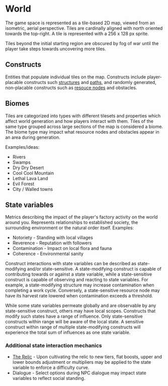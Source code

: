 # World
The game space is represented as a tile-based 2D map, viewed from an isometric, aerial perspective. Tiles are cardinally aligned with north oriented towards the top-right. A tile is represented with a 256 x 128 px sprite.

Tiles beyond the initial starting region are obscured by fog of war until the player take steps towards uncovering more tiles. 

## Constructs
Entities that populate individual tiles on the map. Constructs include player-placable constructs such [structures](./structures.md) and [paths](./logistics.md#path-segment), and randomly generated, non-placable constructs such as [resouce nodes](./resources.md#resource-node) and obstacles.

## Biomes
Tiles are categorized into types with different tilesets and properties which affect world generation and how players interact with them. Tiles of the same type grouped across large sections of the map is considered a biome. The biome type may impact what resource nodes and obstacles appear in an area during generation.

Examples/ideas:
* Rivers
* Swamps
* Dry Dry Desert
* Cool Cool Mountain
* Lethal Lava Land
* Evil Forest
* City / Walled towns

## State variables
Metrics describing the impact of the player's factory activity on the world around you. Represents relationships to established society, the surrounding environment or the natural order itself. Examples:

* Notoriety - Standing with local villages
* Reverence - Reputation with followers
* Contamination - Impact on local flora and fauna
* Coherence - Environmental sanity

Construct interactions with state variables can be described as state-modifying and/or state-sensitive. A state-modifying construct is capable of contributing towards or against a state variable, while a state-sensitive construct is capable of observing and reacting to state variables. For example, a state-modifying structure may increase contamination when completing a work cycle. Conversely, a state-sensitive resource node may have its harvest rate lowered when contamination exceeds a threshold.

While some state variables permeate globally and are observable by any state-sensitive construct, others may have local scopes. Constructs that modify such states have a range of influence. Only state-sensitive constructs within range will be aware of the local state. A sensitive construct within range of multiple state-modifying constructs will experience the total sum of influences as one state variable.

### Additional state interaction mechanics
* [The Relic](./progression.md#the-relic) - Upon cultivating the relic to new tiers, flat boosts, upper and lower bounds adjustment or multipliers may be applied to the state variable to enforce a difficulty curve.
* Dialogue - Select options during NPC dialogue may impact state variables to reflect social standing.